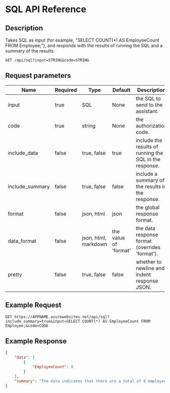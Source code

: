 # SQL API Reference

## Description

Takes SQL as input (for example, "SELECT COUNT(*) AS EmployeeCount FROM Employee;"), and responds with the results of running the SQL and a summary of the results.

```text
GET /api/sql?input=STRING&code=STRING
```

## Request parameters

| Name | Required | Type | Default | Description |
| --- | --- | --- | --- | --- |
| input | true | SQL | None | the SQL to send to the assistant. |
| code | true | string | None | the authorization code. |
| include_data | false | true, false | true | include the results of running the SQL in the response. |
| include_summary | false | true, false | false | include a summary of the results in the response. |
| format | false | json, html | json | the global response format. |
| data_format | false | json, html, markdown | the value of 'format' | the data response format (overrides 'format'). |
| pretty | false | true, false | false | whether to newline and indent response JSON. |

## Example Request

```text
GET https://APPNAME.azurewebsites.net/api/sql?include_summary=true&input=SELECT COUNT(*) AS EmployeeCount FROM Employee;&code=CODE
```

## Example Response

```json
{
    "data": [
        {
            "EmployeeCount": 8
        }
    ],
    "summary": "The data indicates that there are a total of 8 employees."
}
```
